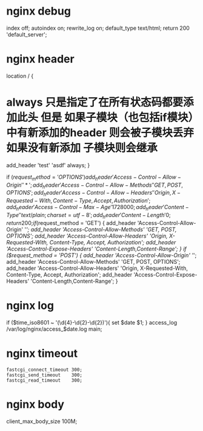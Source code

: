 # nginx debug
index off;
autoindex on;
rewrite_log on;
default_type text/html;
return 200 'default_server';

# nginx header
location / {
  # always 只是指定了在所有状态码都要添加此头 但是 如果子模块（也包括if模块）中有新添加的header 则会被子模块丢弃 如果没有新添加 子模块则会继承
  add_header 'test' 'asdf' always;
}

if ($request_method = 'OPTIONS') {
add_header 'Access-Control-Allow-Origin' '*';
add_header 'Access-Control-Allow-Methods' 'GET, POST, OPTIONS';
add_header 'Access-Control-Allow-Headers' 'Origin, X-Requested-With, Content-Type, Accept, Authorization';
add_header 'Access-Control-Max-Age' 1728000;
add_header 'Content-Type' 'text/plain; charset=utf-8';
add_header 'Content-Length' 0;
return 200;
}
if ($request_method = 'GET') {
add_header 'Access-Control-Allow-Origin' '*';
add_header 'Access-Control-Allow-Methods' 'GET, POST, OPTIONS';
add_header 'Access-Control-Allow-Headers' 'Origin, X-Requested-With, Content-Type, Accept, Authorization';
add_header 'Access-Control-Expose-Headers' 'Content-Length,Content-Range';
}
if ($request_method = 'POST') {
add_header 'Access-Control-Allow-Origin' '*';
add_header 'Access-Control-Allow-Methods' 'GET, POST, OPTIONS';
add_header 'Access-Control-Allow-Headers' 'Origin, X-Requested-With, Content-Type, Accept, Authorization';
add_header 'Access-Control-Expose-Headers' 'Content-Length,Content-Range';
}

# nginx log
if ($time_iso8601 ~ '(\d{4}-\d{2}-\d{2})'){
  set $date $1;
}
access_log /var/log/nginx/access_$date.log main;

# nginx timeout
    fastcgi_connect_timeout 300;
    fastcgi_send_timeout    300;
    fastcgi_read_timeout    300;

# nginx body    
client_max_body_size 100M;
